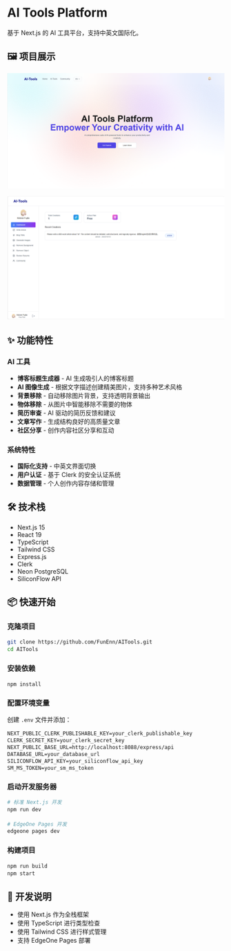 # AI Tools Platform

基于 Next.js 的 AI 工具平台，支持中英文国际化。

## 🖼️ 项目展示
![AI Tools Platform Demo](public/image2.png)

![AI Tools Platform](public/image.png)

## ✨ 功能特性

### AI 工具
- **博客标题生成器** - AI 生成吸引人的博客标题
- **AI 图像生成** - 根据文字描述创建精美图片，支持多种艺术风格
- **背景移除** - 自动移除图片背景，支持透明背景输出
- **物体移除** - 从图片中智能移除不需要的物体
- **简历审查** - AI 驱动的简历反馈和建议
- **文章写作** - 生成结构良好的高质量文章
- **社区分享** - 创作内容社区分享和互动

### 系统特性
- **国际化支持** - 中英文界面切换
- **用户认证** - 基于 Clerk 的安全认证系统
- **数据管理** - 个人创作内容存储和管理

## 🛠️ 技术栈

- Next.js 15
- React 19
- TypeScript
- Tailwind CSS
- Express.js
- Clerk
- Neon PostgreSQL
- SiliconFlow API

## 📦 快速开始

### 克隆项目
```bash
git clone https://github.com/FunEnn/AITools.git
cd AITools
```

### 安装依赖
```bash
npm install
```

### 配置环境变量
创建 `.env` 文件并添加：

```env
NEXT_PUBLIC_CLERK_PUBLISHABLE_KEY=your_clerk_publishable_key
CLERK_SECRET_KEY=your_clerk_secret_key
NEXT_PUBLIC_BASE_URL=http://localhost:8088/express/api
DATABASE_URL=your_database_url
SILICONFLOW_API_KEY=your_siliconflow_api_key
SM_MS_TOKEN=your_sm_ms_token
```

### 启动开发服务器
```bash
# 标准 Next.js 开发
npm run dev

# EdgeOne Pages 开发
edgeone pages dev
```

### 构建项目
```bash
npm run build
npm start
```

## 📝 开发说明

- 使用 Next.js 作为全栈框架
- 使用 TypeScript 进行类型检查
- 使用 Tailwind CSS 进行样式管理
- 支持 EdgeOne Pages 部署
